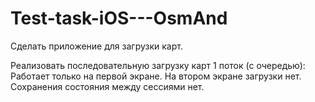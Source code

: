 # Test-task-iOS---OsmAnd
Сделать приложение для загрузки карт.

Реализовать последовательную загрузку карт 1 поток (с очередью): Работает только на первой экране.
На втором экране загрузки нет.
Сохранения состояния между сессиями нет.
